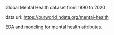 Global Mental Health dataset from 1990 to 2020

data url: https://ourworldindata.org/mental-health

EDA and modeling for mental health attributes.
